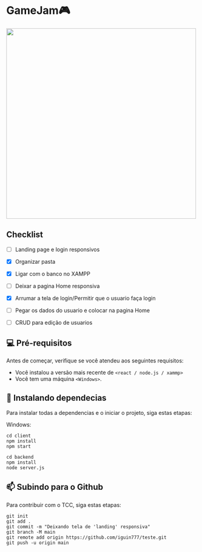 # GameJam🎮
<img src="https://user-images.githubusercontent.com/74038190/212750155-3ceddfbd-19d3-40a3-87af-8d329c8323c4.gif" width="500">

## Checklist 

- [ ] Landing page e login responsivos
- [x] Organizar pasta
- [x] Ligar com o banco no XAMPP
- [ ] Deixar a pagina Home responsiva
- [x] Arrumar a tela de login/Permitir que o usuario faça login
- [ ] Pegar os dados do usuario e colocar na pagina Home
- [ ] CRUD para edição de usuarios 


## 💻 Pré-requisitos

Antes de começar, verifique se você atendeu aos seguintes requisitos:

- Você instalou a versão mais recente de `<react / node.js / xammp>`
- Você tem uma máquina `<Windows>`. 

## 🚀 Instalando dependecias

Para instalar todas a dependencias e o iniciar o projeto, siga estas etapas:


Windows:

```
cd client   
npm install    
npm start 

cd backend
npm install
node server.js
```

## 📫 Subindo para o Github

Para contribuir com o TCC, siga estas etapas:
```
git init  
git add .  
git commit -m "Deixando tela de 'landing' responsiva"  
git branch -M main  
git remote add origin https://github.com/iguin777/teste.git  
git push -u origin main  
```

